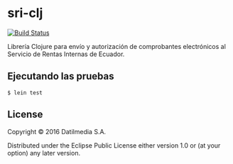 # sri-clj

[![Build Status](https://travis-ci.org/datil/sri-clj.svg?branch=master)](https://travis-ci.org/datil/sri-clj)

Librería Clojure para envío y autorización de comprobantes electrónicos al Servicio de Rentas Internas de Ecuador.

## Ejecutando las pruebas

``` shell
$ lein test
```

## License

Copyright © 2016 Datilmedia S.A.

Distributed under the Eclipse Public License either version 1.0 or (at
your option) any later version.
